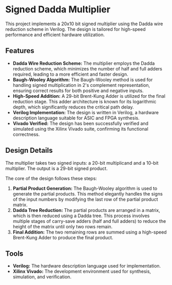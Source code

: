 # Signed Dadda Multiplier

This project implements a 20x10 bit signed multiplier using the Dadda wire reduction scheme in Verilog. The design is tailored for high-speed performance and efficient hardware utilization.

## Features

- **Dadda Wire Reduction Scheme:** The multiplier employs the Dadda reduction scheme, which minimizes the number of half and full adders required, leading to a more efficient and faster design.
- **Baugh-Wooley Algorithm:** The Baugh-Wooley method is used for handling signed multiplication in 2's complement representation, ensuring correct results for both positive and negative inputs.
- **High-Speed Addition:** A 29-bit Brent-Kung Adder is utilized for the final reduction stage. This adder architecture is known for its logarithmic depth, which significantly reduces the critical path delay.
- **Verilog Implementation:** The design is written in Verilog, a hardware description language suitable for ASIC and FPGA synthesis.
- **Vivado Verified:** The design has been successfully verified and simulated using the Xilinx Vivado suite, confirming its functional correctness.

## Design Details

The multiplier takes two signed inputs: a 20-bit multiplicand and a 10-bit multiplier. The output is a 29-bit signed product.

The core of the design follows these steps:

1.  **Partial Product Generation:** The Baugh-Wooley algorithm is used to generate the partial products. This method elegantly handles the signs of the input numbers by modifying the last row of the partial product matrix.
2.  **Dadda Tree Reduction:** The partial products are arranged in a matrix, which is then reduced using a Dadda tree. This process involves multiple stages of carry-save adders (half and full adders) to reduce the height of the matrix until only two rows remain.
3.  **Final Addition:** The two remaining rows are summed using a high-speed Brent-Kung Adder to produce the final product.

## Tools

- **Verilog:** The hardware description language used for implementation.
- **Xilinx Vivado:** The development environment used for synthesis, simulation, and verification.

